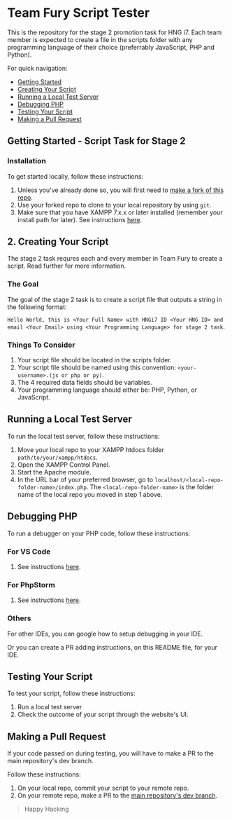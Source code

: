 # Team Fury Script Tester
This is the repository for the stage 2 promotion task for HNG i7. Each team member is expected to create a file in the scripts folder with any programming language of their choice (preferrably JavaScript, PHP and Python).

For quick navigation:

- [Getting Started](#getstarted)
- [Creating Your Script](#createscript)
- [Running a Local Test Server](#runserver)
- [Debugging PHP](#debug)
- [Testing Your Script](#test)
- [Making a Pull Request](#pullrequest)


## <a name="getstarted"></a> Getting Started - Script Task for Stage 2

### <a name="install"></a> Installation
To get started locally, follow these instructions:

1. Unless you've already done so, you will first need to [make a fork of this repo](https://www.github.com/jgodstime/team-fury-1/fork).
2. Use your forked repo to clone to your local repository by using `git`.
3. Make sure that you have XAMPP 7.x.x or later installed (remember your install path for later). See instructions [here](https://www.apachefriends.org/download.html).

## <a name="createscript"></a> 2. Creating Your Script
The stage 2 task requres each and every member in Team Fury to create a script. Read further for more information.

### The Goal
The goal of the stage 2 task is to create a script file that outputs a string in the following format:

`Hello World, this is <Your Full Name> with HNGi7 ID <Your HNG ID> and email <Your Email> using <Your Programming Language> for stage 2 task`.

### Things To Consider
1. Your script file should be located in the scripts folder.
2. Your script file should be named using this convention: `<your-username>.(js or php or py)`.
2. The 4 required data fields should be variables.
3. Your programming language should either be: PHP, Python, or JavaScript.

## <a name="runserver"></a> Running a Local Test Server
To run the local test server, follow these instructions:

1. Move your local repo to your XAMPP htdocs folder `path/to/your/xampp/htdocs`.
2. Open the XAMPP Control Panel.
3. Start the Apache module.
4. In the URL bar of your preferred browser, go to `localhost/<local-repo-folder-name>/index.php`. The `<local-repo-folder-name>` is the folder name of the local repo you moved in step 1 above.

## <a name="debug"></a> Debugging PHP
To run a debugger on your PHP code, follow these instructions:

### For VS Code
1. See instructions [here](https://marketplace.visualstudio.com/items?itemName=felixfbecker.php-debug).

### For PhpStorm
1. See instructions [here](https://www.jetbrains.com/help/phpstorm/debugging-with-phpstorm-ultimate-guide.html).

### Others
For other IDEs, you can google how to setup debugging in your IDE.

Or you can create a PR adding instructions, on this README file, for your IDE.

## <a name="test"></a> Testing Your Script
To test your script, follow these instructions:

1. Run a local test server
2. Check the outcome of your script through the website's UI.

## <a name="pullrequest"></a> Making a Pull Request
If your code passed on during testing, you will have to make a PR to the main repository's dev branch.

Follow these instructions:

1. On your local repo, commit your script to your remote repo.
2. On your remote repo, make a PR to the [main repository's dev branch](https://www.github.com/jgodstime/team-fury-1/tree/dev).

> Happy Hacking